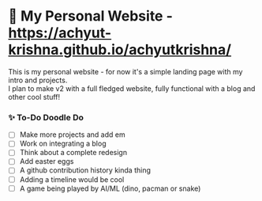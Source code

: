 # 🌴 My Personal Website - https://achyut-krishna.github.io/achyutkrishna/

This is my personal website - for now it's a simple landing page with my intro and projects. <br>
I plan to make v2 with a full fledged website, fully functional with a blog and other cool stuff!

### ✨ To-Do Doodle Do

- [ ] Make more projects and add em
- [ ] Work on integrating a blog
- [ ] Think about a complete redesign
- [ ] Add easter eggs
- [ ] A github contribution history kinda thing
- [ ] Adding a timeline would be cool
- [ ] A game being played by AI/ML (dino, pacman or snake)
